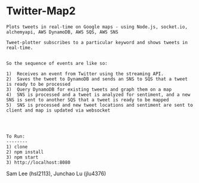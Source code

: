 Twitter-Map2
=============

    Plots tweets in real-time on Google maps - using Node.js, socket.io, alchemyapi, AWS DynamoDB, AWS SQS, AWS SNS 

    Tweet-plotter subscribes to a particular keyword and shows tweets in real-time. 
    

    So the sequence of events are like so: 

    1)  Receives an event from Twitter using the streaming API.
    2)  Saves the tweet to DynamoDB and sends an SNS to SQS that a tweet is ready to be processed
    3)  Query DynamoDB for existing tweets and graph them on a map
    4)  SNS is processed and a tweet is analyzed for sentiment, and a new SNS is sent to another SQS that a tweet is ready to be mapped
    5)  SNS is processed and new tweet locations and sentiment are sent to client and map is updated via websocket
    

    
    
    To Run:
    --------
    1) clone
    2) npm install
    3) npm start
    3) http://localhost:8080


Sam Lee (hsl2113), Junchao Lu (jlu4376)
